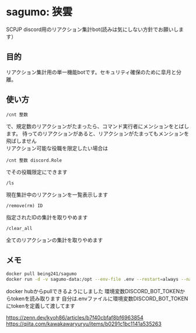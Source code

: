 # sagumo: 狭雲

SCPJP discord用のリアクション集計bot(読みは気にしない方針でお願いします）

## 目的

リアクション集計用の単一機能botです。セキュリティ確保のために皐月と分離。

## 使い方

``` 
/cnt 整数
```

で、規定数のリアクションがたまったら、コマンド実行者にメンションをとばします。
待ってのリアクションがあると、リアクションがたまってもメンションを飛ばしません  
リアクション可能な役職を限定したい場合は

``` 
/cnt 整数 discord.Role
```

でその役職限定にできます

``` 
/ls
```

現在集計中のリアクションを一覧表示します

``` 
/remove(rm) ID
```

指定されたIDの集計を取りやめます

``` 
/clear_all
```

全てのリアクションの集計を取りやめます

## メモ

``` sh
docker pull being241/sagumo
docker run -d -v sagumo-data:/opt --env-file .env --restart=always --name=sagumo being241/sagumo
```

docker hubからpullできるようにしました
環境変数DISCORD_BOT_TOKENからtokenを読み取ります
自分は.envファイルに環境変数DISCORD_BOT_TOKENにtokenを定義して渡してます

<https://zenn.dev/kyoh86/articles/b7f40cbfaf8bf6963854>
<https://qiita.com/kawakawaryuryu/items/b0291c1bc1141a535263>
